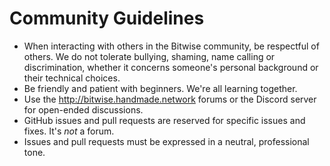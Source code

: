 # Community Guidelines
- When interacting with others in the Bitwise community, be respectful of others. We do not
  tolerate bullying, shaming, name calling or discrimination, whether it concerns someone's
  personal background or their technical choices.
- Be friendly and patient with beginners. We're all learning together.
- Use the http://bitwise.handmade.network forums or the Discord server for open-ended discussions.
- GitHub issues and pull requests are reserved for specific issues and fixes. It's _not_ a forum.
- Issues and pull requests must be expressed in a neutral, professional tone.
